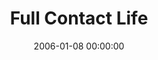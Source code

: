 ---
layout: series
series: "Full Contact Life"
permalink: "/full-contact-life/"
title: Full Contact Life
date: 2006-01-08 00:00:00
endDate: 2006-02-25 00:00:00
description: "Life is not supposed to be about survival, just making it to the next week. Were designed for so much more. In fact, were only fully alive when were fully engaged, head-on in every area of our lives. In January and February well look at the critical skills God has given us to lead a Full Contact Life."
src: "http://s3.amazonaws.com/crossroads-media/images/legacy/content/bigscreen.fullcontact.jpg"
---
